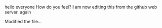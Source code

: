 hello everyone
How do you feel?
I am now editing this from the github web server.
again

Modified the file...
